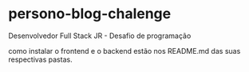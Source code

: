 # persono-blog-chalenge

Desenvolvedor Full Stack JR - Desafio de programação

como instalar o frontend e o backend estão nos README.md das suas respectivas pastas.
